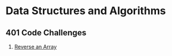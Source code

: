 # Data Structures and Algorithms

## 401 Code Challenges

1. [Reverse an Array](/java/array-reverse/README.md)
